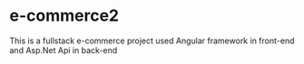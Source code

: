 # e-commerce2
This is a fullstack e-commerce project used Angular framework in front-end and Asp.Net Api in back-end 
